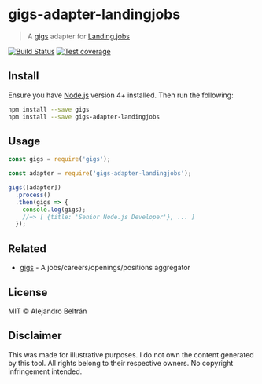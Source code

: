 # gigs-adapter-landingjobs

> A [gigs](https://github.com/alebelcor/gigs) adapter for [Landing.jobs](https://landing.jobs)

[![Build Status](https://img.shields.io/travis/alebelcor/gigs-adapter-landingjobs/master.svg)](https://travis-ci.org/alebelcor/gigs-adapter-landingjobs)
[![Test coverage](https://img.shields.io/coveralls/alebelcor/gigs-adapter-landingjobs.svg)](https://coveralls.io/github/alebelcor/gigs-adapter-landingjobs)

## Install

Ensure you have [Node.js](https://nodejs.org) version 4+ installed. Then run the following:

```bash
npm install --save gigs
npm install --save gigs-adapter-landingjobs
```

## Usage

```js
const gigs = require('gigs');

const adapter = require('gigs-adapter-landingjobs');

gigs([adapter])
  .process()
  .then(gigs => {
    console.log(gigs);
    //=> [ {title: 'Senior Node.js Developer'}, ... ]
  });
```

## Related

* [gigs](https://github.com/alebelcor/gigs) - A jobs/careers/openings/positions aggregator

## License

MIT © Alejandro Beltrán

## Disclaimer

This was made for illustrative purposes.
I do not own the content generated by this tool.
All rights belong to their respective owners.
No copyright infringement intended.

